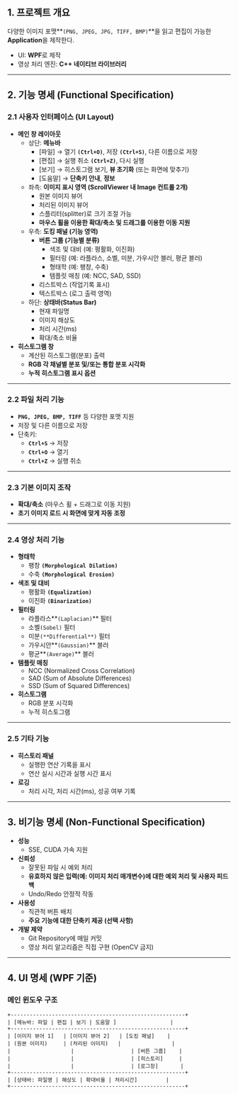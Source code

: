 ## 1. 프로젝트 개요

다양한 이미지 포맷**`(PNG, JPEG, JPG, TIFF, BMP)`**을 읽고 편집이 가능한 **Application**을 제작한다.

- UI: **WPF**로 제작
- 영상 처리 엔진: **C++ 네이티브 라이브러리**

---

## 2. 기능 명세 (Functional Specification)

### **2.1 사용자 인터페이스 (UI Layout)**

- **메인 창 레이아웃**
    - 상단: **메뉴바**
        - [파일] → 열기 **`(Ctrl+O)`**, 저장 **`(Ctrl+S)`**, 다른 이름으로 저장
        - [편집] → 실행 취소 **`(Ctrl+Z)`**, 다시 실행
        - [보기] → 히스토그램 보기, **뷰 초기화** (또는 화면에 맞추기)
        - [도움말] → **단축키 안내**, **정보**
    - 좌측: **이미지 표시 영역 (ScrollViewer 내 Image 컨트롤 2개)**
        - 원본 이미지 뷰어
        - 처리된 이미지 뷰어
        - 스플리터(splitter)로 크기 조절 가능
        - **마우스 휠을 이용한 확대/축소 및 드래그를 이용한 이동 지원**
    - 우측: **도킹 패널 (기능 영역)**
        - **버튼 그룹 (기능별 분류)**
            - 색조 및 대비 (예: 평활화, 이진화)
            - 필터링 (예: 라플라스, 소벨, 미분, 가우시안 블러, 평균 블러)
            - 형태학 (예: 팽창, 수축)
            - 템플릿 매칭 (예: NCC, SAD, SSD)
        - 리스트박스 (작업기록 표시)
        - 텍스트박스 (로그 출력 영역)
    - 하단: **상태바(Status Bar)**
        - 현재 파일명
        - 이미지 해상도
        - 처리 시간(ms)
        - 확대/축소 비율
- **히스토그램 창**
    - 계산된 히스토그램(분포) 출력
    - **RGB 각 채널별 분포 및/또는 통합 분포 시각화**
    - **누적 히스토그램 표시 옵션**

---

### **2.2 파일 처리 기능**

- **`PNG, JPEG, BMP, TIFF`** 등 다양한 포맷 지원
- 저장 및 다른 이름으로 저장
- 단축키:
    - **`Ctrl+S`** → 저장
    - **`Ctrl+O`** → 열기
    - **`Ctrl+Z`** → 실행 취소

---

### **2.3 기본 이미지 조작**

- **확대/축소** (마우스 휠 + 드래그로 이동 지원)
- **초기 이미지 로드 시 화면에 맞게 자동 조정**

---

### **2.4 영상 처리 기능**

- **형태학**
    - 팽창 **`(Morphological Dilation)`**
    - 수축 **`(Morphological Erosion)`**
- **색조 및 대비**
    - 평활화 **`(Equalization)`**
    - 이진화 **`(Binarization)`**
- **필터링**
    - 라플라스**`(Laplacian)`** 필터
    - 소벨`(Sobel)` 필터
    - 미분`(**Differential**)` 필터
    - 가우시안**`(Gaussian)`** 블러
    - 평균**`(Average)`** 블러
- **템플릿 매칭**
    - NCC (Normalized Cross Correlation)
    - SAD (Sum of Absolute Differences)
    - SSD (Sum of Squared Differences)
- **히스토그램**
    - RGB 분포 시각화
    - 누적 히스토그램

---

### **2.5 기타 기능**

- **히스토리 패널**
    - 실행한 연산 기록을 표시
    - 연산 실시 시간과 실행 시간 표시
- **로깅**
    - 처리 시각, 처리 시간(ms), 성공 여부 기록

---

## 3. 비기능 명세 (Non-Functional Specification)

- **성능**
    - SSE, CUDA 가속 지원
- **신뢰성**
    - 잘못된 파일 시 예외 처리
    - **유효하지 않은 입력(예: 이미지 처리 매개변수)에 대한 예외 처리 및 사용자 피드백**
    - Undo/Redo 안정적 작동
- **사용성**
    - 직관적 버튼 배치
    - **주요 기능에 대한 단축키 제공 (선택 사항)**
- **개발 제약**
    - Git Repository에 매일 커밋
    - 영상 처리 알고리즘은 직접 구현 (OpenCV 금지)

---

## 4. UI 명세 (WPF 기준)

### **메인 윈도우 구조**

```
+-------------------------------------------------------+
| [메뉴바: 파일 | 편집 | 보기 | 도움말 ]                 |
+-------------------------------------------------------+
| [이미지 뷰어 1]   | [이미지 뷰어 2]   | [도킹 패널]    |
| (원본 이미지)     | (처리된 이미지)   |                |
|                   |                  | [버튼 그룹]    |
|                   |                  | [히스토리]     |
|                   |                  | [로그창]       |
+-------------------------------------------------------+
| [상태바: 파일명 | 해상도 | 확대비율 | 처리시간]         |
+-------------------------------------------------------+
```